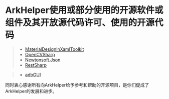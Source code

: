 # ArkHelper使用或部分使用的开源软件或组件及其开放源代码许可、使用的开源代码
 > - [MaterialDesignInXamlToolkit](https://github.com/MaterialDesignInXAML/MaterialDesignInXamlToolkit)
 > - [OpenCVSharp](https://github.com/shimat/opencvsharp)
 > - [Newtonsoft.Json](https://github.com/JamesNK/Newtonsoft.Json)
 > - [RestSharp](https://restsharp.dev/)


 > - [adbGUI](https://github.com/hexadezi/adbGUI)  

同时衷心感谢所有向ArkHelper给予参考和帮助的开源项目，是你们促成了ArkHelper的发展和进步。